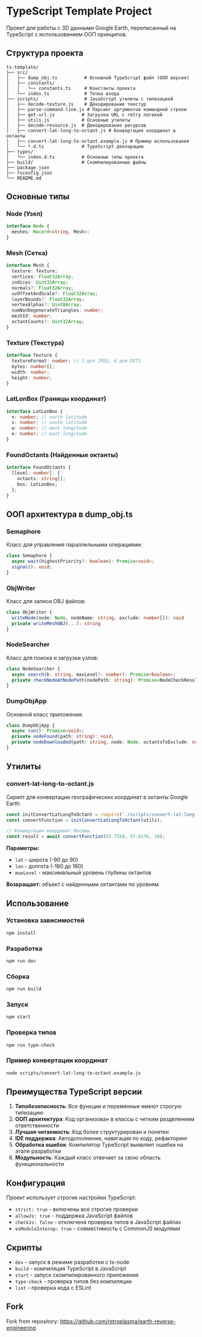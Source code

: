 # TypeScript Template Project

Проект для работы с 3D данными Google Earth, переписанный на TypeScript с использованием ООП принципов.

## Структура проекта

```
ts-template/
├── src/
│   ├── dump_obj.ts          # Основной TypeScript файл (ООП версия)
│   ├── constants/
│   │   └── constants.ts     # Константы проекта
│   └── index.ts             # Точка входа
├── scripts/                 # JavaScript утилиты с типизацией
│   ├── decode-texture.js    # Декодирование текстур
│   ├── parse-command-line.js # Парсинг аргументов командной строки
│   ├── get-url.js          # Загрузка URL с retry логикой
│   ├── utils.js            # Основные утилиты
│   ├── decode-resource.js  # Декодирование ресурсов
│   ├── convert-lat-long-to-octant.js # Конвертация координат в октанты
│   ├── convert-lat-long-to-octant.example.js # Пример использования
│   └── *.d.ts              # TypeScript декларации
├── types/
│   └── index.d.ts          # Основные типы проекта
├── build/                  # Скомпилированные файлы
├── package.json
├── tsconfig.json
└── README.md
```

## Основные типы

### Node (Узел)

```typescript
interface Node {
  meshes: Record<string, Mesh>;
}
```

### Mesh (Сетка)

```typescript
interface Mesh {
  texture: Texture;
  vertices: Float32Array;
  indices: Uint32Array;
  normals?: Float32Array;
  uvOffsetAndScale?: Float32Array;
  layerBounds?: Float32Array;
  vertexAlphas?: Uint8Array;
  numNonDegenerateTriangles: number;
  meshId: number;
  octantCounts?: Uint32Array;
}
```

### Texture (Текстура)

```typescript
interface Texture {
  textureFormat: number; // 1 для JPEG, 6 для DXT1
  bytes: number[];
  width: number;
  height: number;
}
```

### LatLonBox (Границы координат)

```typescript
interface LatLonBox {
  n: number; // north latitude
  s: number; // south latitude
  w: number; // west longitude
  e: number; // east longitude
}
```

### FoundOctants (Найденные октанты)

```typescript
interface FoundOctants {
  [level: number]: {
    octants: string[];
    box: LatLonBox;
  };
}
```

## ООП архитектура в dump_obj.ts

### Semaphore

Класс для управления параллельными операциями:

```typescript
class Semaphore {
  async wait(highestPriority?: boolean): Promise<void>;
  signal(): void;
}
```

### ObjWriter

Класс для записи OBJ файлов:

```typescript
class ObjWriter {
  writeNode(node: Node, nodeName: string, exclude: number[]): void
  private writeMeshOBJ(...): string
}
```

### NodeSearcher

Класс для поиска и загрузки узлов:

```typescript
class NodeSearcher {
  async search(k: string, maxLevel?: number): Promise<boolean>;
  private checkNodeAtNodePath(nodePath: string): Promise<NodeCheckResult | null>;
}
```

### DumpObjApp

Основной класс приложения:

```typescript
class DumpObjApp {
  async run(): Promise<void>;
  private nodeFound(path: string): void;
  private nodeDownloaded(path: string, node: Node, octantsToExclude: number[]): void;
}
```

## Утилиты

### convert-lat-long-to-octant.js

Скрипт для конвертации географических координат в октанты Google Earth:

```javascript
const initConvertLatLongToOctant = require('./scripts/convert-lat-long-to-octant');
const convertFunction = initConvertLatLongToOctant(utils);

// Конвертация координат Москвы
const result = await convertFunction(55.7558, 37.6176, 10);
```

**Параметры:**

- `lat` - широта (-90 до 90)
- `lon` - долгота (-180 до 180)
- `maxLevel` - максимальный уровень глубины октантов

**Возвращает:** объект с найденными октантами по уровням

## Использование

### Установка зависимостей

```bash
npm install
```

### Разработка

```bash
npm run dev
```

### Сборка

```bash
npm run build
```

### Запуск

```bash
npm start
```

### Проверка типов

```bash
npm run type-check
```

### Пример конвертации координат

```bash
node scripts/convert-lat-long-to-octant.example.js
```

## Преимущества TypeScript версии

1. **Типобезопасность**: Все функции и переменные имеют строгую типизацию
2. **ООП архитектура**: Код организован в классы с четким разделением ответственности
3. **Лучшая читаемость**: Код более структурирован и понятен
4. **IDE поддержка**: Автодополнение, навигация по коду, рефакторинг
5. **Обработка ошибок**: Компилятор TypeScript выявляет ошибки на этапе разработки
6. **Модульность**: Каждый класс отвечает за свою область функциональности

## Конфигурация

Проект использует строгие настройки TypeScript:

- `strict: true` - включены все строгие проверки
- `allowJs: true` - поддержка JavaScript файлов
- `checkJs: false` - отключена проверка типов в JavaScript файлах
- `esModuleInterop: true` - совместимость с CommonJS модулями

## Скрипты

- `dev` - запуск в режиме разработки с ts-node
- `build` - компиляция TypeScript в JavaScript
- `start` - запуск скомпилированного приложения
- `type-check` - проверка типов без компиляции
- `lint` - проверка кода с ESLint

## Fork

Fork from repository: https://github.com/retroplasma/earth-reverse-engineering
